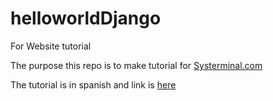 # helloworldDjango
For Website tutorial

The purpose this repo is to make tutorial for [Systerminal.com](http://www.systerminal.com)

The tutorial is in spanish and link is [here](http://www.systerminal.com/2016/08/17/despliegue-django-apache2-debianubuntu/)

